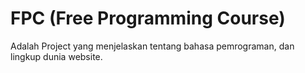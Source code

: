 # FPC (Free Programming Course)

Adalah Project yang menjelaskan tentang bahasa pemrograman, dan lingkup dunia website.
